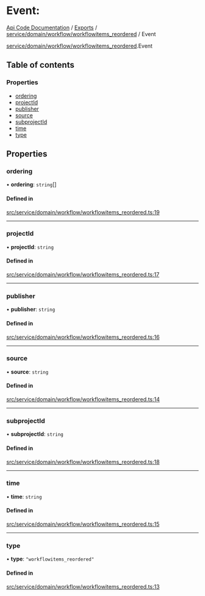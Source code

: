 # Event: 
 
[Api Code Documentation](../README.md) / [Exports](../modules.md) / [service/domain/workflow/workflowitems\_reordered](../modules/service_domain_workflow_workflowitems_reordered.md) / Event

[service/domain/workflow/workflowitems_reordered](../modules/service_domain_workflow_workflowitems_reordered.md).Event

## Table of contents

### Properties

- [ordering](service_domain_workflow_workflowitems_reordered.Event.md#ordering)
- [projectId](service_domain_workflow_workflowitems_reordered.Event.md#projectid)
- [publisher](service_domain_workflow_workflowitems_reordered.Event.md#publisher)
- [source](service_domain_workflow_workflowitems_reordered.Event.md#source)
- [subprojectId](service_domain_workflow_workflowitems_reordered.Event.md#subprojectid)
- [time](service_domain_workflow_workflowitems_reordered.Event.md#time)
- [type](service_domain_workflow_workflowitems_reordered.Event.md#type)

## Properties

### ordering

• **ordering**: `string`[]

#### Defined in

[src/service/domain/workflow/workflowitems_reordered.ts:19](https://github.com/openkfw/TruBudget/blob/4d7fd4be/api/src/service/domain/workflow/workflowitems_reordered.ts#L19)

___

### projectId

• **projectId**: `string`

#### Defined in

[src/service/domain/workflow/workflowitems_reordered.ts:17](https://github.com/openkfw/TruBudget/blob/4d7fd4be/api/src/service/domain/workflow/workflowitems_reordered.ts#L17)

___

### publisher

• **publisher**: `string`

#### Defined in

[src/service/domain/workflow/workflowitems_reordered.ts:16](https://github.com/openkfw/TruBudget/blob/4d7fd4be/api/src/service/domain/workflow/workflowitems_reordered.ts#L16)

___

### source

• **source**: `string`

#### Defined in

[src/service/domain/workflow/workflowitems_reordered.ts:14](https://github.com/openkfw/TruBudget/blob/4d7fd4be/api/src/service/domain/workflow/workflowitems_reordered.ts#L14)

___

### subprojectId

• **subprojectId**: `string`

#### Defined in

[src/service/domain/workflow/workflowitems_reordered.ts:18](https://github.com/openkfw/TruBudget/blob/4d7fd4be/api/src/service/domain/workflow/workflowitems_reordered.ts#L18)

___

### time

• **time**: `string`

#### Defined in

[src/service/domain/workflow/workflowitems_reordered.ts:15](https://github.com/openkfw/TruBudget/blob/4d7fd4be/api/src/service/domain/workflow/workflowitems_reordered.ts#L15)

___

### type

• **type**: ``"workflowitems_reordered"``

#### Defined in

[src/service/domain/workflow/workflowitems_reordered.ts:13](https://github.com/openkfw/TruBudget/blob/4d7fd4be/api/src/service/domain/workflow/workflowitems_reordered.ts#L13)
